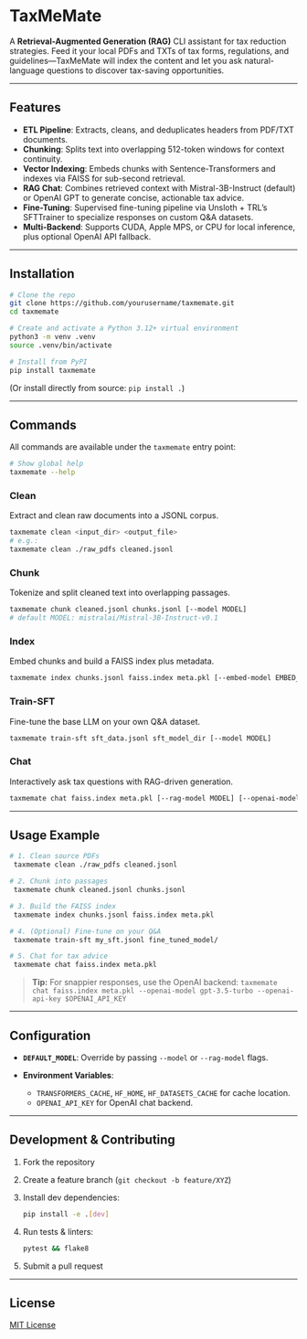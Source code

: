 # TaxMeMate

A **Retrieval-Augmented Generation (RAG)** CLI assistant for tax reduction strategies. Feed it your local PDFs and TXTs of tax forms, regulations, and guidelines—TaxMeMate will index the content and let you ask natural-language questions to discover tax-saving opportunities.

---

## Features

* **ETL Pipeline**: Extracts, cleans, and deduplicates headers from PDF/TXT documents.
* **Chunking**: Splits text into overlapping 512-token windows for context continuity.
* **Vector Indexing**: Embeds chunks with Sentence-Transformers and indexes via FAISS for sub-second retrieval.
* **RAG Chat**: Combines retrieved context with Mistral-3B-Instruct (default) or OpenAI GPT to generate concise, actionable tax advice.
* **Fine-Tuning**: Supervised fine-tuning pipeline via Unsloth + TRL’s SFTTrainer to specialize responses on custom Q\&A datasets.
* **Multi-Backend**: Supports CUDA, Apple MPS, or CPU for local inference, plus optional OpenAI API fallback.

---

## Installation

```bash
# Clone the repo
git clone https://github.com/yourusername/taxmemate.git
cd taxmemate

# Create and activate a Python 3.12+ virtual environment
python3 -m venv .venv
source .venv/bin/activate

# Install from PyPI
pip install taxmemate
```

(Or install directly from source: `pip install .`)

---

## Commands

All commands are available under the `taxmemate` entry point:

```bash
# Show global help
taxmemate --help
```

### Clean

Extract and clean raw documents into a JSONL corpus.

```bash
taxmemate clean <input_dir> <output_file>
# e.g.:
taxmemate clean ./raw_pdfs cleaned.jsonl
```

### Chunk

Tokenize and split cleaned text into overlapping passages.

```bash
taxmemate chunk cleaned.jsonl chunks.jsonl [--model MODEL]
# default MODEL: mistralai/Mistral-3B-Instruct-v0.1
```

### Index

Embed chunks and build a FAISS index plus metadata.

```bash
taxmemate index chunks.jsonl faiss.index meta.pkl [--embed-model EMBED_MODEL]
```

### Train-SFT

Fine-tune the base LLM on your own Q\&A dataset.

```bash
taxmemate train-sft sft_data.jsonl sft_model_dir [--model MODEL]
```

### Chat

Interactively ask tax questions with RAG-driven generation.

```bash
taxmemate chat faiss.index meta.pkl [--rag-model MODEL] [--openai-model MODEL] [--openai-api-key KEY]
```

---

## Usage Example

```bash
# 1. Clean source PDFs
 taxmemate clean ./raw_pdfs cleaned.jsonl

# 2. Chunk into passages
 taxmemate chunk cleaned.jsonl chunks.jsonl

# 3. Build the FAISS index
 taxmemate index chunks.jsonl faiss.index meta.pkl

# 4. (Optional) Fine-tune on your Q&A
 taxmemate train-sft my_sft.jsonl fine_tuned_model/

# 5. Chat for tax advice
 taxmemate chat faiss.index meta.pkl
```

> **Tip:** For snappier responses, use the OpenAI backend:
> `taxmemate chat faiss.index meta.pkl --openai-model gpt-3.5-turbo --openai-api-key $OPENAI_API_KEY`

---

## Configuration

* **`DEFAULT_MODEL`**: Override by passing `--model` or `--rag-model` flags.
* **Environment Variables**:

  * `TRANSFORMERS_CACHE`, `HF_HOME`, `HF_DATASETS_CACHE` for cache location.
  * `OPENAI_API_KEY` for OpenAI chat backend.

---

## Development & Contributing

1. Fork the repository
2. Create a feature branch (`git checkout -b feature/XYZ`)
3. Install dev dependencies:

   ```bash
   pip install -e .[dev]
   ```
4. Run tests & linters:

   ```bash
   pytest && flake8
   ```
5. Submit a pull request

---

## License

[MIT License](LICENSE)

